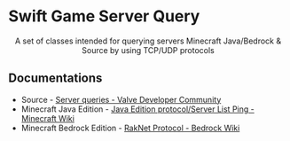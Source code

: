 # Swift Game Server Query
<p align="center">A set of classes intended for querying servers Minecraft Java/Bedrock & Source by using TCP/UDP protocols</p>

## Documentations

- Source - [Server queries - Valve Developer Community](https://developer.valvesoftware.com/wiki/Server_queries)
- Minecraft Java Edition - [Java Edition protocol/Server List Ping - Minecraft Wiki](https://minecraft.wiki/w/Java_Edition_protocol/Server_List_Ping)
- Minecraft Bedrock Edition - [RakNet Protocol - Bedrock Wiki](https://developer.valvesoftware.com/wiki/Server_queries)
